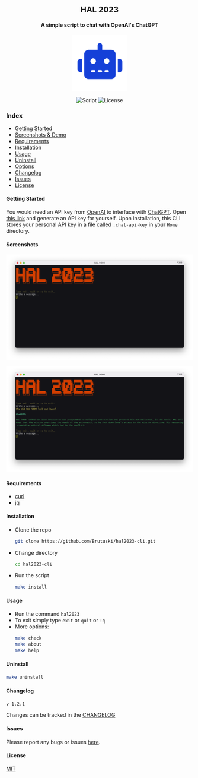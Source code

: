 <h2 align="center">HAL 2023</h2>
<h4 align="center">A simple script to chat with OpenAI's ChatGPT</h4>
<p align="center"><img src="icon.png" width="150" height="150"><p>
<p align="center">
        <img alt="Script" src="https://img.shields.io/badge/Shell_Script-121011?style=for-the-badge&logo=gnu-bash&logoColor=white">
        <img alt="License" src="https://img.shields.io/badge/MIT-LICENSE-1976D2?style=for-the-badge">
</p>

### Index

-   [Getting Started](#getting-started)
-   [Screenshots & Demo](#screenshots)
-   [Requirements](#requirements)
-   [Installation](#installation)
-   [Usage](#usage)
-   [Uninstall](#uninstall)
-   [Options](#options)
-   [Changelog](#changelog)
-   [Issues](#issues)
-   [License](#license)

#### Getting Started
You would need an API key from [OpenAI](https://openai.com) to interface with [ChatGPT](https://openai.com/blog/chatgpt/).
Open [this link](https://beta.openai.com/account/api-keys) and generate an API key for yourself.
Upon installation, this CLI stores your personal API key in a file called `.chat-api-key` in your `Home` directory.
#### Screenshots

<p align="center"><img src="./Screenshots/screenshot-1.png"><p>
<p align="center"><img src="./Screenshots/screenshot-2.png"><p>

#### Requirements

-   [curl](https://curl.se/)
-   [jq](https://stedolan.github.io/jq/)

#### Installation
-   Clone the repo
    ```sh
    git clone https://github.com/Brutuski/hal2023-cli.git
    ```
-  Change directory 
    ```sh
    cd hal2023-cli
    ```
-   Run the script
    ```sh
    make install
    ```

#### Usage
-   Run the command `hal2023`
-   To exit simply type `exit` or `quit` or `:q`
-   More options:
    ```sh
    make check
    make about
    make help
    ```

#### Uninstall
```sh
make uninstall
```

#### Changelog
```vim
v 1.2.1
```

Changes can be tracked in the [CHANGELOG](https://github.com/Brutuski/hal2023-cli/blob/main/CHANGELOG.md)

#### Issues
Please report any bugs or issues [here](https://github.com/Brutuski/hal2023-cli/issues).

#### License
[MIT](https://github.com/Brutuski/hal2023-cli/blob/main/LICENSE)